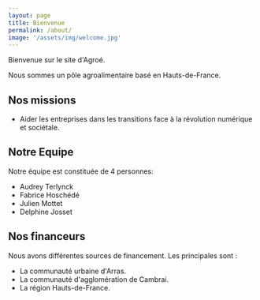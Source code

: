 ```yaml
---
layout: page
title: Bienvenue
permalink: /about/
image: '/assets/img/welcome.jpg'
---
```


Bienvenue sur le site d'Agroé.

Nous sommes un pôle agroalimentaire basé en Hauts-de-France.

## Nos missions

- Aider les entreprises dans les transitions face à la révolution numérique et sociétale.

## Notre Equipe

Notre équipe est constituée de 4 personnes:
- Audrey Terlynck
- Fabrice Hoschédé
- Julien Mottet
- Delphine Josset

## Nos financeurs

Nous avons différentes sources de financement. Les principales sont :
- La communauté urbaine d'Arras.
- La communauté d'agglomération de Cambrai.
- La région Hauts-de-France.





